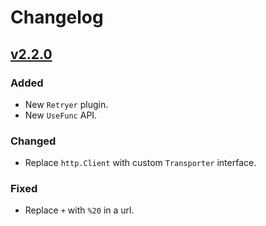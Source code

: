 # Changelog

## [v2.2.0](https://github.com/pojozhang/sugar/tree/v2.2.0)
### Added
- New `Retryer` plugin.
- New `UseFunc` API.

### Changed
- Replace `http.Client` with custom `Transporter` interface.


### Fixed
- Replace `+` with `%20` in a url.

 